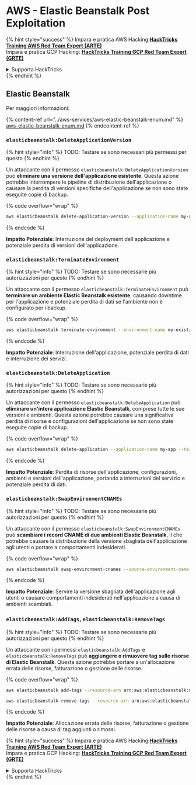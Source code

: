 # AWS - Elastic Beanstalk Post Exploitation

{% hint style="success" %}
Impara e pratica AWS Hacking:<img src="/.gitbook/assets/image.png" alt="" data-size="line">[**HackTricks Training AWS Red Team Expert (ARTE)**](https://training.hacktricks.xyz/courses/arte)<img src="/.gitbook/assets/image.png" alt="" data-size="line">\
Impara e pratica GCP Hacking: <img src="/.gitbook/assets/image (2).png" alt="" data-size="line">[**HackTricks Training GCP Red Team Expert (GRTE)**<img src="/.gitbook/assets/image (2).png" alt="" data-size="line">](https://training.hacktricks.xyz/courses/grte)

<details>

<summary>Supporta HackTricks</summary>

* Controlla i [**piani di abbonamento**](https://github.com/sponsors/carlospolop)!
* **Unisciti al** 💬 [**gruppo Discord**](https://discord.gg/hRep4RUj7f) o al [**gruppo telegram**](https://t.me/peass) o **seguici** su **Twitter** 🐦 [**@hacktricks\_live**](https://twitter.com/hacktricks\_live)**.**
* **Condividi trucchi di hacking inviando PR ai** [**HackTricks**](https://github.com/carlospolop/hacktricks) e [**HackTricks Cloud**](https://github.com/carlospolop/hacktricks-cloud) repos di github.

</details>
{% endhint %}

## Elastic Beanstalk

Per maggiori informazioni:

{% content-ref url="../aws-services/aws-elastic-beanstalk-enum.md" %}
[aws-elastic-beanstalk-enum.md](../aws-services/aws-elastic-beanstalk-enum.md)
{% endcontent-ref %}

### `elasticbeanstalk:DeleteApplicationVersion`

{% hint style="info" %}
TODO: Testare se sono necessari più permessi per questo
{% endhint %}

Un attaccante con il permesso `elasticbeanstalk:DeleteApplicationVersion` può **eliminare una versione dell'applicazione esistente**. Questa azione potrebbe interrompere le pipeline di distribuzione dell'applicazione o causare la perdita di versioni specifiche dell'applicazione se non sono state eseguite copie di backup.

{% code overflow="wrap" %}
```bash
aws elasticbeanstalk delete-application-version --application-name my-app --version-label my-version
```
{% endcode %}

**Impatto Potenziale**: Interruzione del deployment dell'applicazione e potenziale perdita di versioni dell'applicazione.

### `elasticbeanstalk:TerminateEnvironment`

{% hint style="info" %}
TODO: Testare se sono necessarie più autorizzazioni per questo
{% endhint %}

Un attaccante con il permesso `elasticbeanstalk:TerminateEnvironment` può **terminare un ambiente Elastic Beanstalk esistente**, causando downtime per l'applicazione e potenziale perdita di dati se l'ambiente non è configurato per i backup.

{% code overflow="wrap" %}
```bash
aws elasticbeanstalk terminate-environment --environment-name my-existing-env
```
{% endcode %}

**Impatto Potenziale**: Interruzione dell'applicazione, potenziale perdita di dati e interruzione dei servizi.

### `elasticbeanstalk:DeleteApplication`

{% hint style="info" %}
TODO: Testare se sono necessarie più autorizzazioni per questo
{% endhint %}

Un attaccante con il permesso `elasticbeanstalk:DeleteApplication` può **eliminare un'intera applicazione Elastic Beanstalk**, comprese tutte le sue versioni e ambienti. Questa azione potrebbe causare una significativa perdita di risorse e configurazioni dell'applicazione se non sono state eseguite copie di backup.

{% code overflow="wrap" %}
```bash
aws elasticbeanstalk delete-application --application-name my-app --terminate-env-by-force
```
{% endcode %}

**Impatto Potenziale**: Perdita di risorse dell'applicazione, configurazioni, ambienti e versioni dell'applicazione, portando a interruzioni del servizio e potenziale perdita di dati.

### `elasticbeanstalk:SwapEnvironmentCNAMEs`

{% hint style="info" %}
TODO: Testare se sono necessarie più autorizzazioni per questo
{% endhint %}

Un attaccante con il permesso `elasticbeanstalk:SwapEnvironmentCNAMEs` può **scambiare i record CNAME di due ambienti Elastic Beanstalk**, il che potrebbe causare la distribuzione della versione sbagliata dell'applicazione agli utenti o portare a comportamenti indesiderati.

{% code overflow="wrap" %}
```bash
aws elasticbeanstalk swap-environment-cnames --source-environment-name my-env-1 --destination-environment-name my-env-2
```
{% endcode %}

**Impatto Potenziale**: Servire la versione sbagliata dell'applicazione agli utenti o causare comportamenti indesiderati nell'applicazione a causa di ambienti scambiati.

### `elasticbeanstalk:AddTags`, `elasticbeanstalk:RemoveTags`

{% hint style="info" %}
TODO: Testare se sono necessarie più autorizzazioni per questo
{% endhint %}

Un attaccante con i permessi `elasticbeanstalk:AddTags` e `elasticbeanstalk:RemoveTags` può **aggiungere o rimuovere tag sulle risorse di Elastic Beanstalk**. Questa azione potrebbe portare a un'allocazione errata delle risorse, fatturazione o gestione delle risorse.

{% code overflow="wrap" %}
```bash
aws elasticbeanstalk add-tags --resource-arn arn:aws:elasticbeanstalk:us-west-2:123456789012:environment/my-app/my-env --tags Key=MaliciousTag,Value=1

aws elasticbeanstalk remove-tags --resource-arn arn:aws:elasticbeanstalk:us-west-2:123456789012:environment/my-app/my-env --tag-keys MaliciousTag
```
{% endcode %}

**Impatto Potenziale**: Allocazione errata delle risorse, fatturazione o gestione delle risorse a causa di tag aggiunti o rimossi.

{% hint style="success" %}
Impara e pratica AWS Hacking:<img src="/.gitbook/assets/image.png" alt="" data-size="line">[**HackTricks Training AWS Red Team Expert (ARTE)**](https://training.hacktricks.xyz/courses/arte)<img src="/.gitbook/assets/image.png" alt="" data-size="line">\
Impara e pratica GCP Hacking: <img src="/.gitbook/assets/image (2).png" alt="" data-size="line">[**HackTricks Training GCP Red Team Expert (GRTE)**<img src="/.gitbook/assets/image (2).png" alt="" data-size="line">](https://training.hacktricks.xyz/courses/grte)

<details>

<summary>Supporta HackTricks</summary>

* Controlla i [**piani di abbonamento**](https://github.com/sponsors/carlospolop)!
* **Unisciti al** 💬 [**gruppo Discord**](https://discord.gg/hRep4RUj7f) o al [**gruppo telegram**](https://t.me/peass) o **seguici** su **Twitter** 🐦 [**@hacktricks\_live**](https://twitter.com/hacktricks\_live)**.**
* **Condividi trucchi di hacking inviando PR ai repo github di** [**HackTricks**](https://github.com/carlospolop/hacktricks) e [**HackTricks Cloud**](https://github.com/carlospolop/hacktricks-cloud).

</details>
{% endhint %}
